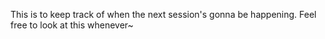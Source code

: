 This is to keep track of when the next session's gonna be happening. Feel free to look at this whenever~